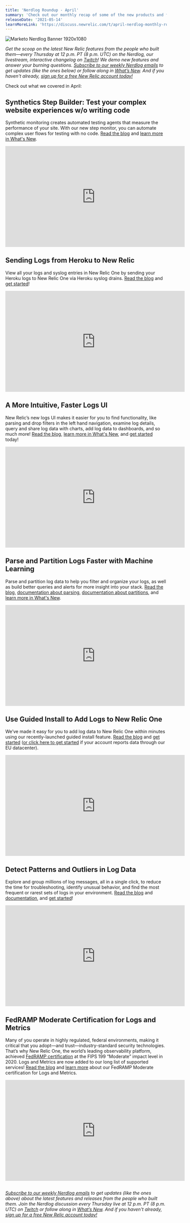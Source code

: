 ```yaml
---
title: 'Nerdlog Roundup - April'
summary: 'Check out our monthly recap of some of the new products and features we released in April'
releaseDate: '2021-05-14'
learnMoreLink: 'https://discuss.newrelic.com/t/april-nerdlog-monthly-roundup/148346'
---
```


![Marketo Nerdlog Banner 1920x1080](./images/Marketo-Nerdlog-Banner-1920x1080.webp "Nerdlog Banner")

*Get the scoop on the latest New Relic features from the people who built them—every Thursday at 12 p.m. PT (8 p.m. UTC) on the Nerdlog, our livestream, interactive changelog on [Twitch](http://twitch.tv/new_relic)! We demo new features and answer your burning questions. [Subscribe to our weekly Nerdlog emails](https://developer.newrelic.com/nerdlog) to get updates (like the ones below) or follow along in [What’s New](https://one.nr/0dOQMzrxPwG). And if you haven't already, [sign up for a free New Relic account today!](https://bit.ly/trynew_relic)*

Check out what we covered in April:

## Synthetics Step Builder: Test your complex website experiences w/o writing code

Synthetic monitoring creates automated testing agents that measure the performance of your site. With our new step monitor, you can automate complex user flows for testing with no code. [Read the blog](https://blog.newrelic.com/product-news/nerdlog-synthetics-steps/) and [learn more in What's New](https://one.nr/01OwvgMa7Rv).

<iframe width="560" height="315" src="https://www.youtube.com/embed/Gv8YflBQGTg" title="YouTube video player" frameborder="0" allow="accelerometer; autoplay; clipboard-write; encrypted-media; gyroscope; picture-in-picture" allowfullscreen></iframe>

## Sending Logs from Heroku to New Relic

View all your logs and syslog entries in New Relic One by sending your Heroku logs to New Relic One via Heroku syslog drains. [Read the blog](https://newrelic.com/blog/nerdlog/logs-ui-and-heroku) and [get started](https://one.nr/0znQx8J57QV)!

<iframe width="560" height="315" src="https://www.youtube.com/embed/sdmW2VIpXBM" title="YouTube video player" frameborder="0" allow="accelerometer; autoplay; clipboard-write; encrypted-media; gyroscope; picture-in-picture" allowfullscreen></iframe>

## A More Intuitive, Faster Logs UI

New Relic’s new logs UI makes it easier for you to find functionality, like parsing and drop filters in the left hand navigation, examine log details, query and share log data with charts, add log data to dashboards, and so much more! [Read the blog](https://newrelic.com/blog/nerdlog/logs-ui-and-heroku), [learn more in What's New](https://one.nr/0YBR68GmGQO), and [get started](https://one.nr/0DvwBA8DPQp) today!

<iframe width="560" height="315" src="https://www.youtube.com/embed/pTakNUihv6w" title="YouTube video player" frameborder="0" allow="accelerometer; autoplay; clipboard-write; encrypted-media; gyroscope; picture-in-picture" allowfullscreen></iframe>

## Parse and Partition Logs Faster with Machine Learning

Parse and partition log data to help you filter and organize your logs, as well as build better queries and alerts for more insight into your stack. [Read the blog](https://newrelic.com/blog/nerdlog/logs-patterns-parsing#toc-parse-logs-faster-with-machine-learning), [documentation about parsing](https://docs.newrelic.com/docs/logs/log-management/ui-data/parsing/), [documentation about partitions](https://docs.newrelic.com/docs/logs/log-management/ui-data/data-partitions/), and [learn more in What's New](https://one.nr/0dBj3bxnbRX).

<iframe width="560" height="315" src="https://www.youtube.com/embed/uH8zRmCxPqo" title="YouTube video player" frameborder="0" allow="accelerometer; autoplay; clipboard-write; encrypted-media; gyroscope; picture-in-picture" allowfullscreen></iframe>

## Use Guided Install to Add Logs to New Relic One

We’ve made it easy for you to add log data to New Relic One within minutes using our recently-launched guided install feature. [Read the blog](https://newrelic.com/blog/nerdlog/logs-patterns-parsing#toc-use-guided-install-to-add-logs-to-new-relic-one) and [get started](https://one.newrelic.com/launcher/nr1-core.home?pane=eyJuZXJkbGV0SWQiOiJucjEtY29yZS5ob21lLXNjcmVlbiJ9&cards%5B0%5D=eyJuZXJkbGV0SWQiOiJucjEtaW5zdGFsbC1uZXdyZWxpYy5ucjEtaW5zdGFsbC1uZXdyZWxpYyIsImFjdGlvbkluZGV4IjoxfQ==) ([or click here to get started](https://one.eu.newrelic.com/launcher/nr1-core.home?pane=eyJuZXJkbGV0SWQiOiJucjEtY29yZS5ob21lLXNjcmVlbiJ9&cards%5B0%5D=eyJuZXJkbGV0SWQiOiJucjEtaW5zdGFsbC1uZXdyZWxpYy5ucjEtaW5zdGFsbC1uZXdyZWxpYyIsImFjdGlvbkluZGV4IjoxfQ==) if your account reports data through our EU datacenter).

<iframe width="560" height="315" src="https://www.youtube.com/embed/_II9Y-jOE7k" title="YouTube video player" frameborder="0" allow="accelerometer; autoplay; clipboard-write; encrypted-media; gyroscope; picture-in-picture" allowfullscreen></iframe>

## Detect Patterns and Outliers in Log Data

Explore and group millions of log messages, all in a single click, to reduce the time for troubleshooting, identify unusual behavior, and find the most frequent or rarest sets of logs in your environment. [Read the blog](https://newrelic.com/blog/nerdlog/logs-patterns-parsing#toc-detect-patterns-and-outliers-in-log-data) and [documentation](https://docs.newrelic.com/docs/logs/log-management/ui-data/find-unusual-logs-log-patterns/), and [get started](https://one.nr/0VKQXpvgzQa)!

<iframe width="560" height="315" src="https://www.youtube.com/embed/JtgSrB5J0_w" title="YouTube video player" frameborder="0" allow="accelerometer; autoplay; clipboard-write; encrypted-media; gyroscope; picture-in-picture" allowfullscreen></iframe>

## FedRAMP Moderate Certification for Logs and Metrics

Many of you operate in highly regulated, federal environments, making it critical that you adopt—and trust—industry-standard security technologies. That’s why New Relic One, the world’s leading observability platform, achieved [FedRAMP certification](https://newrelic.com/blog/nerd-life/fedramp-authority-to-operate) at the FIPS 199 “Moderate” impact level in 2020. Logs and Metrics are now added to our long list of supported services! [Read the blog](https://newrelic.com/blog/nerdlog/fedramp-logs-metrics) and [learn more](https://one.nr/0NgR70Kr0jo) about our FedRAMP Moderate certification for Logs and Metrics.

<iframe width="560" height="315" src="https://www.youtube.com/embed/7rS6_Pl2HJM" title="YouTube video player" frameborder="0" allow="accelerometer; autoplay; clipboard-write; encrypted-media; gyroscope; picture-in-picture" allowfullscreen></iframe>

## 

*[Subscribe to our weekly Nerdlog emails](https://developer.newrelic.com/nerdlog) to get updates (like the ones above) about the latest features and releases from the people who built them. Join the Nerdlog discussion every Thursday live at 12 p.m. PT (8 p.m. UTC) on [Twitch](http://twitch.tv/new_relic) or follow along in [What’s New](https://one.nr/0dOQMzrxPwG). And if you haven't already, [sign up for a free New Relic account today!](https://bit.ly/trynew_relic)*
